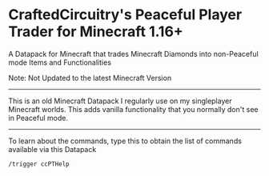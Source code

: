 # CraftedCircuitry's Peaceful Player Trader for Minecraft 1.16+
A Datapack for Minecraft that trades Minecraft Diamonds into non-Peaceful mode Items and Functionalities

Note: Not Updated to the latest Minecraft Version
***
This is an old Minecraft Datapack I regularly use on my singleplayer Minecraft worlds. This adds vanilla functionality that you normally don't see in Peaceful mode.
***
To learn about the commands, type this to obtain the list of commands available via this Datapack
```
/trigger ccPTHelp
```
